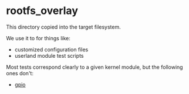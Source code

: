 # rootfs_overlay

This directory copied into the target filesystem.

We use it to for things like:

- customized configuration files
- userland module test scripts

Most tests correspond clearly to a given kernel module, but the following ones don't:

- [gpio](gpio.sh)
